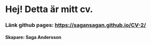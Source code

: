 # Hej! Detta är mitt cv.
### Länk github pages: https://sagansagan.github.io/CV-2/
#### Skapare: Saga Andersson
